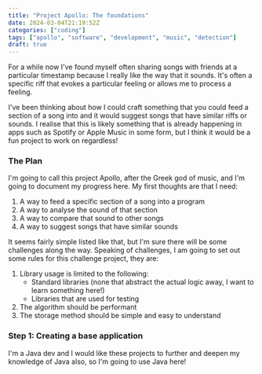 ```yaml
---
title: "Project Apollo: The foundations"
date: 2024-03-04T21:19:52Z
categories: ["coding"]
tags: ["apollo", "software", "development", "music", "detection"]
draft: true
---
```


For a while now I've found myself often sharing songs with friends at a particular timestamp because I really like the way that it sounds. It's often a specific riff that evokes a particular feeling or allows me to process a feeling.

I've been thinking about how I could craft something that you could feed a section of a song into and it would suggest songs that have similar riffs or sounds. I realise that this is likely something that is already happening in apps such as Spotify or Apple Music in some form, but I think it would be a fun project to work on regardless!

### The Plan

I'm going to call this project Apollo, after the Greek god of music, and I'm going to document my progress here. My first thoughts are that I need:
1. A way to feed a specific section of a song into a program
2. A way to analyse the sound of that section
3. A way to compare that sound to other songs
4. A way to suggest songs that have similar sounds

It seems fairly simple listed like that, but I'm sure there will be some challenges along the way. Speaking of challenges, I am going to set out some rules for this challenge project, they are:
1. Library usage is limited to the following:
    - Standard libraries (none that abstract the actual logic away, I want to learn something here!)
    - Libraries that are used for testing
2. The algorithm should be performant
3. The storage method should be simple and easy to understand

### Step 1: Creating a base application

I'm a Java dev and I would like these projects to further and deepen my knowledge of Java also, so I'm going to use Java here!
